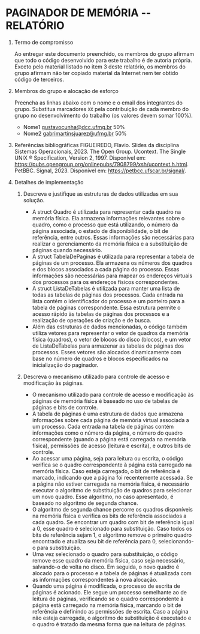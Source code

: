 <!-- LTeX: language=pt-BR -->

# PAGINADOR DE MEMÓRIA -- RELATÓRIO

1. Termo de compromisso

    Ao entregar este documento preenchido, os membros do grupo afirmam que todo o código desenvolvido para este trabalho é de autoria própria.  Exceto pelo material listado no item 3 deste relatório, os membros do grupo afirmam não ter copiado material da Internet nem ter obtido código de terceiros.

2. Membros do grupo e alocação de esforço

    Preencha as linhas abaixo com o nome e o email dos integrantes do grupo.  Substitua marcadores `XX` pela contribuição de cada membro do grupo no desenvolvimento do trabalho (os valores devem somar 100%).

    * Nome1 gustavocunha@dcc.ufmg.br 50%
    * Nome2 gabrimartinsjuarez@ufmg.br 50%

3. Referências bibliográficas
    FIGUEIREDO, Flavio. Slides da disciplina Sistemas Operacionais, 2023. The Open Group. Ucontext. The Single UNIX ® Specification, Version 2, 1997. Disponível em: https://pubs.opengroup.org/onlinepubs/7908799/xsh/ucontext.h.html. PetBBC. Signal, 2023. Disponível em: https://petbcc.ufscar.br/signal/.

4. Detalhes de implementação

    1. Descreva e justifique as estruturas de dados utilizadas em sua solução.
    
        * A struct Quadro é utilizada para representar cada quadro na memória física. Ela armazena informações relevantes sobre o quadro, como o processo que está utilizando, o número da página associada, o estado de disponibilidade, o bit de referência, entre outros. Essas informações são necessárias para realizar o gerenciamento da memória física e a substituição de páginas quando necessário.
        * A struct TabelaDePaginas é utilizada para representar a tabela de páginas de um processo. Ela armazena os números dos quadros e dos blocos associados a cada página do processo. Essas informações são necessárias para mapear os endereços virtuais dos processos para os endereços físicos correspondentes.
        * A struct ListaDeTabelas é utilizada para manter uma lista de todas as tabelas de páginas dos processos. Cada entrada na lista contém o identificador do processo e um ponteiro para a tabela de páginas correspondente. Essa estrutura permite o acesso rápido às tabelas de páginas dos processos e a realização de operações de criação e de busca.
        * Além das estruturas de dados mencionadas, o código também utiliza vetores para representar o vetor de quadros da memória física (quadros), o vetor de blocos do disco (blocos), e um vetor de ListaDeTabelas para armazenar as tabelas de páginas dos processos. Esses vetores são alocados dinamicamente com base no número de quadros e blocos especificados na inicialização do paginador.
        
    3. Descreva o mecanismo utilizado para controle de acesso e modificação às páginas.

        * O mecanismo utilizado para controle de acesso e modificação às páginas de memória física é baseado no uso de tabelas de páginas e bits de controle. 
        * A tabela de páginas é uma estrutura de dados que armazena informações sobre cada página de memória virtual associada a um processo. Cada entrada na tabela de páginas contém informações como o número da página, o número do quadro correspondente (quando a página está carregada na memória física), permissões de acesso (leitura e escrita), e outros bits de controle.
        * Ao acessar uma página, seja para leitura ou escrita, o código verifica se o quadro correspondente à página está carregado na memória física. Caso esteja carregado, o bit de referência é marcado, indicando que a página foi recentemente acessada. Se a página não estiver carregada na memória física, é necessário executar o algoritmo de substituição de quadros para selecionar um novo quadro. Esse algoritmo, no caso apresentado, é baseado no algoritmo de segunda chance.
        * O algoritmo de segunda chance percorre os quadros disponíveis na memória física e verifica os bits de referência associados a cada quadro. Se encontrar um quadro com bit de referência igual a 0, esse quadro é selecionado para substituição. Caso todos os bits de referência sejam 1, o algoritmo remove o primeiro quadro encontrado e atualiza seu bit de referência para 0, selecionando-o para substituição.
        * Uma vez selecionado o quadro para substituição, o código remove esse quadro da memória física, caso seja necessário, salvando-o de volta no disco. Em seguida, o novo quadro é alocado para o processo e a tabela de páginas é atualizada com as informações correspondentes à nova alocação.
        * Quando uma página é modificada, o processo de escrita de páginas é acionado. Ele segue um processo semelhante ao de leitura de páginas, verificando se o quadro correspondente à página está carregado na memória física, marcando o bit de referência e definindo as permissões de escrita. Caso a página não esteja carregada, o algoritmo de substituição é executado e o quadro é tratado da mesma forma que na leitura de páginas.


